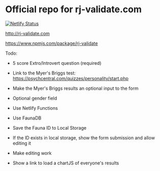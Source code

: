 # Official repo for rj-validate.com

[![Netlify Status](https://api.netlify.com/api/v1/badges/4b2523d2-9538-4cbc-96e4-c891ed964d78/deploy-status)](https://app.netlify.com/sites/rj-validate/deploys)

http://rj-validate.com

https://www.npmjs.com/package/rj-validate


Todo:

- 5 score Extro/Introvert question (required)

- Link to the Myer's Briggs test: https://psychcentral.com/quizzes/personality/start.php

- Make the Myer's Briggs results an optional input to the form

- Optional gender field



- Use Netlify Functions

- Use FaunaDB

- Save the Fauna ID to Local Storage

- If the ID exists in local storage, show the form submission and allow editing it

- Make editing work

- Show a link to load a chartJS of everyone's results